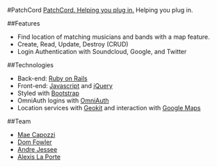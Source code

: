 #PatchCord
[PatchCord. Helping you plug in.](https://patchcord.herokuapp.com/)
Helping you plug in.

##Features
* Find location of matching musicians and bands with a map feature.
* Create, Read, Update, Destroy (CRUD)
* Login Authentication with Soundcloud, Google, and Twitter

##Technologies
* Back-end: [Ruby on Rails](http://rubyrails.org/)
* Front-end: [Javascript](http://javascript.com/) and [jQuery](http://jquery.com/)
* Styled with [Bootstrap](http://getbootstrap.com/.com/)
* OmniAuth logins with [OmniAuth](http://https://github.com/intridea/omniauth)
* Location services with [Geokit](https://github.com/geokit/geokit) and interaction with [Google Maps](https://developers.google.com/maps/?hl=en
)

##Team
* [Mae Capozzi](https://github.com/maecapozzi)
* [Dom Fowler](https://github.com/niquedasneak)
* [Andre Jessee](https://github.com/ajessee)
* [Alexis La Porte](https://github.com/ajessee)
